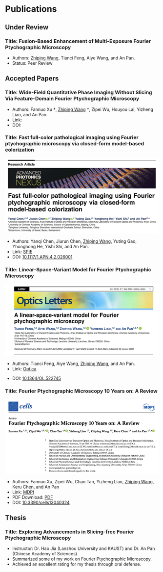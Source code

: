 # Publications

## Under Review
### Title: Fusion-Based Enhancement of Multi-Exposure Fourier Ptychographic Microscopy
- Authors: <u>Zhiping Wang</u>, Tianci Feng, Aiye Wang, and An Pan.
- Status: Peer Review



## Accepted Papers

### Title: Wide-Field Quantitative Phase Imaging Without Slicing Via Feature-Domain Fourier Ptychographic Microscopy
- Authors: Fannuo Xu †, <u>Zhiping Wang</u> †, Zipei Wu, Houyou Lai, Yizheng Liao, and An Pan.
- Link:
- DOI: 

### Title: Fast full-color pathological imaging using Fourier ptychographic microscopy via closed-form model-based colorization
![Fast full-color pathological imaging using Fourier ptychographic microscopy via closed-form model-based colorization](./fast_color.jpg)
- Authors: Yanqi Chen, Jiurun Chen, <u>Zhiping Wang</u>, Yuting Gao, Yhonghong He, Yishi Shi, and An Pan. 
- Link: [SPIE](https://www.spiedigitallibrary.org/journals/advanced-photonics-nexus/volume-4/issue-2/026001/Fast-full-color-pathological-imaging-using-Fourier-ptychographic-microscopy-via/10.1117/1.APN.4.2.026001.full)
- DOI: [10.1117/1.APN.4.2.026001](https://doi.org/10.1117/1.APN.4.2.026001)
  
### Title: Linear-Space-Variant Model for Fourier Ptychographic Microscopy
![Linear-Space-Variant Model for Fourier Ptychographic Microscopy](./ftcol1.png)
- Authors: Tianci Feng, Aiye Wang, <u>Zhiping Wang</u>, and An Pan.
- Link: [Optica](https://opg.optica.org/ol/abstract.cfm?uri=ol-49-10-2617)
<!-- - PDF Download: [PDF](./cells-13-00324.pdf) -->
- DOI: [10.1364/OL.522745](https://doi.org/10.1364/OL.522745)

### Title: Fourier Ptychographic Microscopy 10 Years on: A Review
![Fourier Ptychographic Microscopy 10 Years on: A Review](./cellsreviews.png)
- Authors: Fannuo Xu, Zipei Wu, Chao Tan, Yizheng Liao, <u>Zhiping Wang</u>, Keru Chen, and An Pan
- Link: [MDPI](https://www.mdpi.com/2073-4409/13/4/324)
- PDF Download: [PDF](./cells-13-00324.pdf)
- DOI: [10.3390/cells13040324](https://doi.org/10.3390/cells13040324)

## Thesis
### Title: Exploring Advancements in Slicing-free Fourier Ptychographic Microscopy
- Instructor: Dr. Hao Jia (Lanzhou University and KAUST) and Dr. An Pan (Chinese Academy of Sciences)
- Summarized some of my work on Fourier Ptychographic Microscopy.
- Achieved an excellent rating for my thesis through oral defense.
